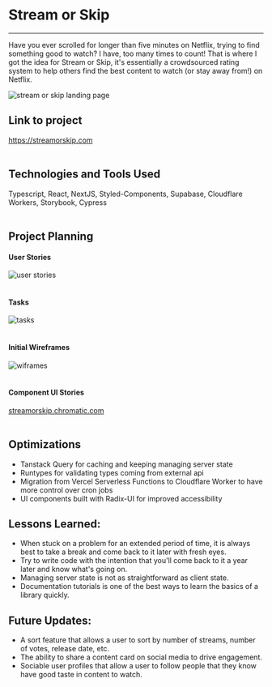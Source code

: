 # Stream or Skip
***
Have you ever scrolled for longer than five minutes on Netflix, trying to find something good to watch? I have, too many times to count! That is where I got the idea for Stream or Skip, it's essentially a crowdsourced rating system to help others find the best content to watch (or stay away from!) on Netflix.

![stream or skip landing page](https://hcoxdhdqhkhtynyvbdpv.supabase.co/storage/v1/object/public/readme/streamorskip-landing-page.png)




## Link to project
https://streamorskip.com<br><br>



## Technologies and Tools Used
Typescript, React, NextJS, Styled-Components, Supabase, Cloudflare Workers, Storybook, Cypress
<br><br>
## Project Planning
#### User Stories
![user stories](https://hcoxdhdqhkhtynyvbdpv.supabase.co/storage/v1/object/public/readme/user-stories.png)
<br><br>

#### Tasks
![tasks](https://hcoxdhdqhkhtynyvbdpv.supabase.co/storage/v1/object/public/readme/tasks.png)
<br><br>

#### Initial Wireframes

![wiframes](https://hcoxdhdqhkhtynyvbdpv.supabase.co/storage/v1/object/public/readme/wireframes.png)
<br><br>

#### Component UI Stories
[streamorskip.chromatic.com](https://65cc26c55667dc3ccecc0168-lqugyeeywv.chromatic.com/?path=/story/catalog-card--default)
<br><br>

## Optimizations
- Tanstack Query for caching and keeping managing server state
- Runtypes for validating types coming from external api 
- Migration from Vercel Serverless Functions to Cloudflare Worker to have more control over cron jobs
- UI components built with Radix-UI for improved accessibility

## Lessons Learned:
- When stuck on a problem for an extended period of time, it is always best to take a break and come back to it later with fresh eyes. 
- Try to write code with the intention that you'll come back to it a year later and know what's going on.
- Managing server state is not as straightforward as client state.
- Documentation tutorials is one of the best ways to learn the basics of a library quickly.


## Future Updates:
- A sort feature that allows a user to sort by number of streams, number of votes, release date, etc.
- The ability to share a content card on social media to drive engagement.
- Sociable user profiles that allow a user to follow people that they know have good taste in content to watch.
